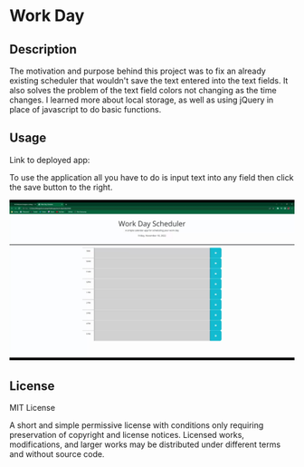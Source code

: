 # Work Day

## Description

The motivation and purpose behind this project was to fix an already existing scheduler that wouldn't save the text entered into the text fields. It also solves the problem of the text field colors not changing as the time changes. I learned more about local storage, as well as using jQuery in place of javascript to do basic functions.

## Usage

Link to deployed app: []()

To use the application all you have to do is input text into any field then click the save button to the right.


![deployed app](./assets/deployed-app.gif)


## License

MIT License

A short and simple permissive license with conditions only requiring preservation of copyright and license notices. Licensed works, modifications, and larger works may be distributed under different terms and without source code.